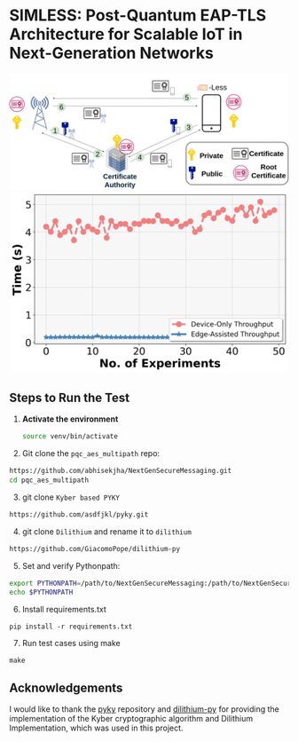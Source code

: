 # SIMLESS: Post-Quantum EAP-TLS Architecture for Scalable IoT in Next-Generation Networks

![Post-Quantum Safe Simless TLS Architecture](simless.png)
![FutureG Network](images/no_of_experiments.png)


## Steps to Run the Test

1. **Activate the environment**
   ```bash
   source venv/bin/activate
   ```

2. Git clone the `pqc_aes_multipath` repo:
```bash
https://github.com/abhisekjha/NextGenSecureMessaging.git
cd pqc_aes_multipath
```

3. git clone `Kyber based PYKY`
```bash
https://github.com/asdfjkl/pyky.git
```

4. git clone `Dilithium` and rename it to `dilithium`
```bash
https://github.com/GiacomoPope/dilithium-py
```


5. Set and verify Pythonpath:
``` sh
export PYTHONPATH=/path/to/NextGenSecureMessaging:/path/to/NextGenSecureMessaging/pyky:/path/to/NextGenSecureMessaging/dilithium
echo $PYTHONPATH
```

6. Install requirements.txt
```
pip install -r requirements.txt
```
7. Run test cases using make
```
make
```

## Acknowledgements

I would like to thank the [pyky](https://github.com/asdfjkl/pyky) repository and [dilithium-py](https://github.com/GiacomoPope/dilithium-py) for providing the implementation of the Kyber cryptographic algorithm and Dilithium Implementation, which was used in this project.
